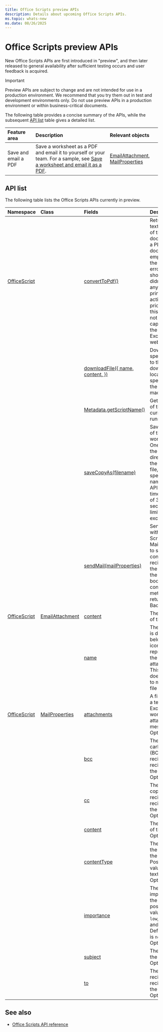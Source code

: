 ```yaml
---
title: Office Scripts preview APIs
description: Details about upcoming Office Scripts APIs.
ms.topic: whats-new
ms.date: 08/26/2025
---
```


# Office Scripts preview APIs

New Office Scripts APIs are first introduced in "preview", and then later released to general availability after sufficient testing occurs and user feedback is acquired.

> [!IMPORTANT]
> Preview APIs are subject to change and are not intended for use in a production environment. We recommend that you try them out in test and development environments only. Do not use preview APIs in a production environment or within business-critical documents.

The following table provides a concise summary of the APIs, while the subsequent [API list](#api-list) table gives a detailed list.

| Feature area | Description | Relevant objects |
|:--- |:--- |:--- |
| Save and email a PDF | Save a worksheet as a PDF and email it to yourself or your team. For a sample, see [Save a worksheet and email it as a PDF](/office/dev/scripts/resources/samples/save-as-pdf-email-as-pdf). | [EmailAttachment](/javascript/api/office-scripts/officescript/officescript.emailattachment), [MailProperties](/javascript/api/office-scripts/officescript/officescript.mailproperties) |

## API list

The following table lists the Office Scripts APIs currently in preview.

| Namespace | Class | Fields | Description |
|:---|:---|:---|:---|
| [OfficeScript](/javascript/api/office-scripts/officescript) | | [convertToPdf()](/javascript/api/office-scripts/officescript#officescript-officescript-converttopdf-function(1)) | Return the text encoding of the document as a PDF. If the document is empty, then the following error is shown: "We didn't find anything to print". Some actions made prior to using this API may not be captured in the PDF in Excel on the web. |
| | | [downloadFile({ name, content, })](/javascript/api/office-scripts/officescript#officescript-officescript-downloadfile-function(1)) | Downloads a specified file to the default download location specified by the local machine. |
| | | [Metadata.getScriptName()](/javascript/api/office-scripts/officescript#officescript-officescript-metadata-getscriptname-function(1)) | Get the name of the currently running script. |
| | | [saveCopyAs(filename)](/javascript/api/office-scripts/officescript#officescript-officescript-savecopyas-function(1)) | Saves a copy of the current workbook in OneDrive, in the same directory as the original file, with the specified file name. The API has a timeout limit of 30 seconds. This limit is rarely exceeded. |
| | | [sendMail(mailProperties)](/javascript/api/office-scripts/officescript#officescript-officescript-sendmail-function(1)) | Send an email with an Office Script. Use MailProperties to specify the content and recipients of the email. If the request body includes content, this method returns 400 Bad request. |
| [OfficeScript](/javascript/api/office-scripts/officescript) | [EmailAttachment](/javascript/api/office-scripts/officescript/officescript.emailattachment) | [content](/javascript/api/office-scripts/officescript/officescript.emailattachment#officescript-officescript-emailattachment-content-member) | The contents of the file. |
| | | [name](/javascript/api/office-scripts/officescript/officescript.emailattachment#officescript-officescript-emailattachment-name-member) | The text that is displayed below the icon representing the attachment. This string doesn't need to match the file name. |
| [OfficeScript](/javascript/api/office-scripts/officescript) | [MailProperties](/javascript/api/office-scripts/officescript/officescript.mailproperties) | [attachments](/javascript/api/office-scripts/officescript/officescript.mailproperties#officescript-officescript-mailproperties-attachments-member) | A file (such as a text file or Excel workbook) attached to a message. Optional. |
| | | [bcc](/javascript/api/office-scripts/officescript/officescript.mailproperties#officescript-officescript-mailproperties-bcc-member) | The blind carbon copy (BCC) recipient or recipients of the email. Optional. |
| | | [cc](/javascript/api/office-scripts/officescript/officescript.mailproperties#officescript-officescript-mailproperties-cc-member) | The carbon copy (CC) recipient or recipients of the email. Optional. |
| | | [content](/javascript/api/office-scripts/officescript/officescript.mailproperties#officescript-officescript-mailproperties-content-member) | The content of the email. Optional. |
| | | [contentType](/javascript/api/office-scripts/officescript/officescript.mailproperties#officescript-officescript-mailproperties-contentType-member) | The type of the content in the email. Possible values are text or HTML. Optional. |
| | | [importance](/javascript/api/office-scripts/officescript/officescript.mailproperties#officescript-officescript-mailproperties-importance-member) | The importance of the email. The possible values are `low`, `normal`, and `high`. Default value is `normal`. Optional. |
| | | [subject](/javascript/api/office-scripts/officescript/officescript.mailproperties#officescript-officescript-mailproperties-subject-member) | The subject of the email. Optional. |
| | | [to](/javascript/api/office-scripts/officescript/officescript.mailproperties#officescript-officescript-mailproperties-to-member) | The direct recipient or recipients of the email. Optional. |

## See also

- [Office Scripts API reference](overview.md)
